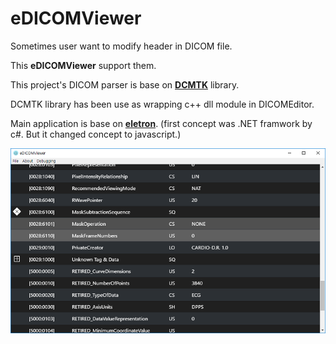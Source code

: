 # eDICOMViewer

Sometimes user want to modify header in DICOM file.

This **eDICOMViewer** support them.

This project's DICOM parser is base on [**DCMTK**](https://github.com/commontk/DCMTK.git) library.

DCMTK library has been use as wrapping c++ dll module in DICOMEditor.

Main application is base on [**eletron**](https://github.com/atom/electron).
(first concept was .NET framwork by c#. But it changed concept to javascript.)

![eDICOMViewer](/etc/img/eDICOMViewer_Sample.png)
